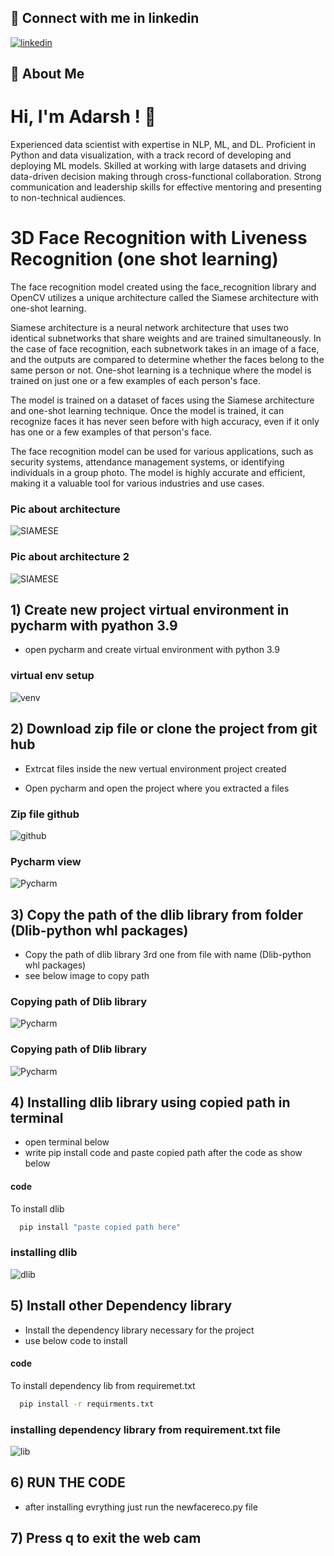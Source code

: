 
## 🔗 Connect with me in linkedin

[![linkedin](https://img.shields.io/badge/linkedin-0A66C2?style=for-the-badge&logo=linkedin&logoColor=white)](https://www.linkedin.com/in/im-adarshmetimath)


## 🚀 About Me
 # Hi, I'm Adarsh ! 👋

Experienced data scientist with expertise in NLP, ML, and DL. Proficient in Python and data visualization, with a track record of developing and deploying ML models. Skilled at working with large datasets and driving data-driven decision making through cross-functional collaboration. Strong communication and leadership skills for effective mentoring and presenting to non-technical audiences.



# 3D Face Recognition with Liveness Recognition (one shot learning)

The face recognition model created using the face_recognition library and OpenCV utilizes a unique architecture called the Siamese architecture with one-shot learning.

Siamese architecture is a neural network architecture that uses two identical subnetworks that share weights and are trained simultaneously. In the case of face recognition, each subnetwork takes in an image of a face, and the outputs are compared to determine whether the faces belong to the same person or not. One-shot learning is a technique where the model is trained on just one or a few examples of each person's face.

The model is trained on a dataset of faces using the Siamese architecture and one-shot learning technique. Once the model is trained, it can recognize faces it has never seen before with high accuracy, even if it only has one or a few examples of that person's face.

The face recognition model can be used for various applications, such as security systems, attendance management systems, or identifying individuals in a group photo. The model is highly accurate and efficient, making it a valuable tool for various industries and use cases.




### Pic about architecture

![SIAMESE](https://github.com/imadarsh9686/3D-face-recognition-one-shot-learning-/blob/main/face%20reco2/seamese%20architexture.jpg)

### Pic about architecture 2

![SIAMESE](https://github.com/imadarsh9686/3D-face-recognition-one-shot-learning-/blob/main/face%20reco2/1_23mikUF3HBJGUqrX7tMKQQ.png)

## 1) Create new project virtual environment in pycharm with pyathon 3.9

- open pycharm and create virtual environment with python 3.9 


### virtual env setup

![venv](https://github.com/imadarsh9686/3D-face-recognition-one-shot-learning-/blob/main/face%20reco2/scrren%20shots/virtual%20env%20pic%20with%20python%203.9.png)




##  2) Download zip file or clone the project from git hub 

- Extrcat  files inside the new vertual environment project created
  
- Open pycharm and open the project where you extracted a files 
 

### Zip file github

![github](https://github.com/imadarsh9686/3D-face-recognition-one-shot-learning-/blob/main/face%20reco2/scrren%20shots/download%20zip%20file%20from%20github%20.png)



### Pycharm view 

![Pycharm](https://github.com/imadarsh9686/3D-face-recognition-one-shot-learning-/blob/main/face%20reco2/scrren%20shots/1%20pic%20pycharm.png)

## 3) Copy the path of the dlib library from folder (Dlib-python whl packages)
- Copy the path of dlib library 3rd one from file with name (Dlib-python whl packages)  
- see below image to copy path
### Copying path of Dlib library    

![Pycharm](https://github.com/imadarsh9686/3D-face-recognition-one-shot-learning-/blob/main/face%20reco2/scrren%20shots/2%20file%20directory%20pic%20.png)

### Copying path of Dlib library    

![Pycharm](https://github.com/imadarsh9686/3D-face-recognition-one-shot-learning-/blob/main/face%20reco2/scrren%20shots/3%20path%20of%20the%20d%20lib.png)

## 4) Installing dlib library using copied path in terminal
- open terminal below 
-  write pip install code and paste copied path after the code as show below
#### code

To install dlib 

```bash
  pip install "paste copied path here"
```


### installing dlib

![dlib](https://github.com/imadarsh9686/3D-face-recognition-one-shot-learning-/blob/main/face%20reco2/scrren%20shots/4%20install%20library%20using%20path%20in%20terminal.png)





## 5) Install other Dependency library
- Install the dependency library necessary for the project
- use below code to install 

#### code

To install dependency lib from requiremet.txt

```bash
  pip install -r requirments.txt
```

### installing dependency library from requirement.txt file

![lib](https://github.com/imadarsh9686/3D-face-recognition-one-shot-learning-/blob/main/face%20reco2/scrren%20shots/install%20libraries%20from%20requirements.txt.png)

## 6) RUN THE CODE 
- after installing evrything just run the 
newfacereco.py file
## 7) Press q to exit the web cam
